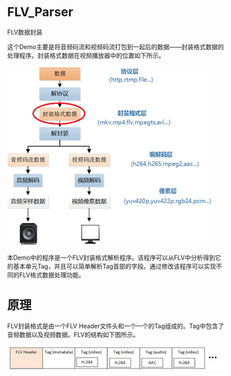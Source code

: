 # FLV_Parser

FLV数据封装

这个Demo主要是将音频码流和视频码流打包到一起后的数据——封装格式数据的处理程序。封装格式数据在视频播放器中的位置如下所示。

![image_text](https://github.com/MTerence/FLV_Parser/blob/master/FLV_Parser/Source/20160118102143440.png)

本Demo中的程序是一个FLV封装格式解析程序。该程序可以从FLV中分析得到它的基本单元Tag，并且可以简单解析Tag首部的字段。通过修改该程序可以实现不同的FLV格式数据处理功能。




# 原理
FLV封装格式是由一个FLV Header文件头和一个一个的Tag组成的。Tag中包含了音频数据以及视频数据。FLV的结构如下图所示。

![image_text](https://github.com/MTerence/FLV_Parser/blob/master/FLV_Parser/Source/20160118103525777.jpeg)


